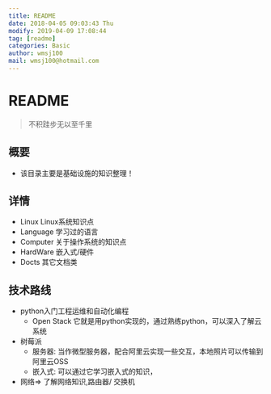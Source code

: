 ```yaml
---
title: README
date: 2018-04-05 09:03:43 Thu
modify: 2019-04-09 17:08:44	
tag: [readme]
categories: Basic
author: wmsj100
mail: wmsj100@hotmail.com
---
```


# README
> 不积跬步无以至千里

## 概要
- 该目录主要是基础设施的知识整理！

## 详情
- Linux Linux系统知识点
- Language 学习过的语言
- Computer 关于操作系统的知识点
- HardWare 嵌入式/硬件
- Docts 其它文档类

## 技术路线
- python入门工程运维和自动化编程
	- Open Stack 它就是用python实现的，通过熟练python，可以深入了解云系统
- 树莓派
	- 服务器: 当作微型服务器，配合阿里云实现一些交互，本地照片可以传输到阿里云OSS
	- 嵌入式: 可以通过它学习嵌入式的知识，
- 网络=> 了解网络知识,路由器/ 交换机
